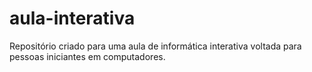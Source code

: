 # aula-interativa
Repositório criado para uma aula de informática interativa voltada para pessoas iniciantes em computadores.
